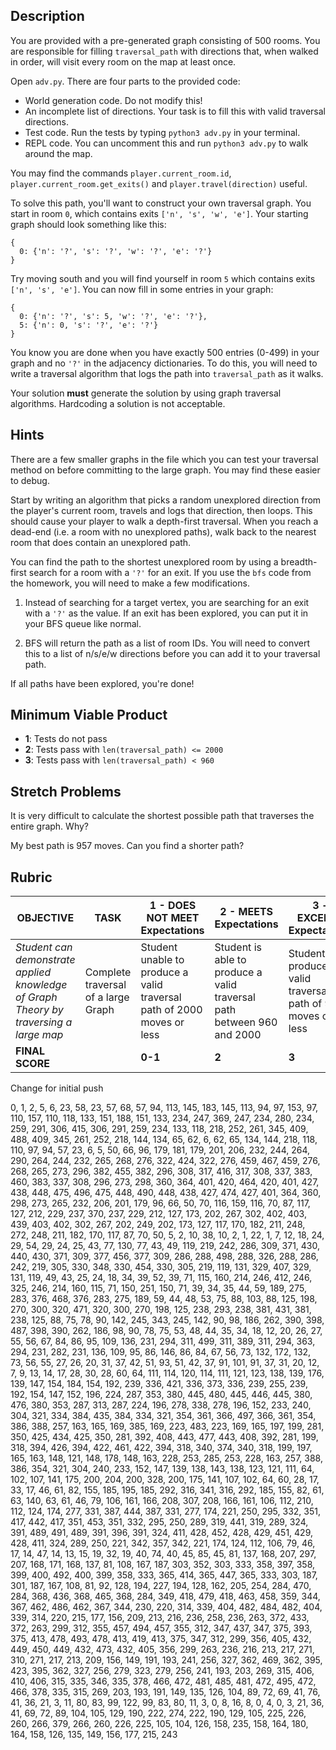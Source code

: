 ## Description

You are provided with a pre-generated graph consisting of 500 rooms. You are responsible for filling `traversal_path` with directions that, when walked in order, will visit every room on the map at least once.

Open `adv.py`. There are four parts to the provided code:

* World generation code. Do not modify this!
* An incomplete list of directions. Your task is to fill this with valid traversal directions.
* Test code. Run the tests by typing `python3 adv.py` in your terminal.
* REPL code. You can uncomment this and run `python3 adv.py` to walk around the map.


You may find the commands `player.current_room.id`, `player.current_room.get_exits()` and `player.travel(direction)` useful.

To solve this path, you'll want to construct your own traversal graph. You start in room `0`, which contains exits `['n', 's', 'w', 'e']`. Your starting graph should look something like this:

```
{
  0: {'n': '?', 's': '?', 'w': '?', 'e': '?'}
}
```

Try moving south and you will find yourself in room `5` which contains exits `['n', 's', 'e']`. You can now fill in some entries in your graph:

```
{
  0: {'n': '?', 's': 5, 'w': '?', 'e': '?'},
  5: {'n': 0, 's': '?', 'e': '?'}
}
```

You know you are done when you have exactly 500 entries (0-499) in your graph and no `'?'` in the adjacency dictionaries. To do this, you will need to write a traversal algorithm that logs the path into `traversal_path` as it walks.

Your solution **must** generate the solution by using graph traversal algorithms. Hardcoding a solution is not acceptable.

## Hints

There are a few smaller graphs in the file which you can test your traversal method on before committing to the large graph. You may find these easier to debug.

Start by writing an algorithm that picks a random unexplored direction from the player's current room, travels and logs that direction, then loops. This should cause your player to walk a depth-first traversal. When you reach a dead-end (i.e. a room with no unexplored paths), walk back to the nearest room that does contain an unexplored path.

You can find the path to the shortest unexplored room by using a breadth-first search for a room with a `'?'` for an exit. If you use the `bfs` code from the homework, you will need to make a few modifications.

1. Instead of searching for a target vertex, you are searching for an exit with a `'?'` as the value. If an exit has been explored, you can put it in your BFS queue like normal.

2. BFS will return the path as a list of room IDs. You will need to convert this to a list of n/s/e/w directions before you can add it to your traversal path.

If all paths have been explored, you're done!

## Minimum Viable Product

* __1__: Tests do not pass
* __2__: Tests pass with `len(traversal_path) <= 2000`
* __3__: Tests pass with `len(traversal_path) < 960`

## Stretch Problems

It is very difficult to calculate the shortest possible path that traverses the entire graph. Why?

My best path is 957 moves. Can you find a shorter path?


## Rubric
| OBJECTIVE | TASK | 1 - DOES NOT MEET Expectations | 2 - MEETS Expectations | 3 - EXCEEDS Expectations | SCORE |
| ---------- | ----- | ------- | ------- | ------- | -- |
| _Student can demonstrate applied knowledge of Graph Theory by traversing a large map_ | Complete traversal of a large Graph | Student unable to produce a valid traversal path of 2000 moves or less | Student is able to produce a valid traversal path between 960 and 2000 | Student produces a valid traversal path of 959 moves or less |  |
| **FINAL SCORE** | | **0-1** | **2** | **3** |  |


Change for initial push

 0, 1, 2, 5, 6, 23, 58, 23, 57, 68, 57, 94, 113, 145, 183, 145, 113, 94, 97, 153, 97, 110, 157, 110, 118, 133, 151, 188, 151, 133, 234, 247, 369, 247, 234, 280, 234, 259, 291, 306, 415, 306, 291, 259, 234, 133, 118, 218, 252, 261, 345, 409, 488, 409, 345, 261, 252, 218, 144, 134, 65, 62, 6, 62, 65, 134, 144, 218, 118, 110, 97, 94, 57, 23, 6, 5, 50, 66, 96, 179, 181, 179, 201, 206, 232, 244, 264, 290, 264, 244, 232, 265, 268, 276, 322, 424, 322, 276, 459, 467, 459, 276, 268, 265, 273, 296, 382, 455, 382, 296, 308, 317, 416, 317, 308, 337, 383, 460, 383, 337, 308, 296, 273, 298, 360, 364, 401, 420, 464, 420, 401, 427, 438, 448, 475, 496, 475, 448, 490, 448, 438, 427, 474, 427, 401, 364, 360, 298, 273, 265, 232, 206, 201, 179, 96, 66, 50, 70, 116, 159, 116, 70, 87, 117, 127, 212, 229, 237, 370, 237, 229, 212, 127, 173, 202, 267, 302, 402, 403, 439, 403, 402, 302, 267, 202, 249, 202, 173, 127, 117, 170, 182, 211, 248, 272, 248, 211, 182, 170, 117, 87, 70, 50, 5, 2, 10, 38, 10, 2, 1, 22, 1, 7, 12, 18, 24, 29, 54, 29, 24, 25, 43, 77, 130, 77, 43, 49, 119, 219, 242, 286, 309, 371, 430, 440, 430, 371, 309, 377, 456, 377, 309, 286, 288, 498, 288, 326, 288, 286, 242, 219, 305, 330, 348, 330, 454, 330, 305, 219, 119, 131, 329, 407, 329, 131, 119, 49, 43, 25, 24, 18, 34, 39, 52, 39, 71, 115, 160, 214, 246, 412, 246, 325, 246, 214, 160, 115, 71, 150, 251, 150, 71, 39, 34, 35, 44, 59, 189, 275, 283, 376, 468, 376, 283, 275, 189, 59, 44, 48, 53, 75, 88, 103, 88, 125, 198, 270, 300, 320, 471, 320, 300, 270, 198, 125, 238, 293, 238, 381, 431, 381, 238, 125, 88, 75, 78, 90, 142, 245, 343, 245, 142, 90, 98, 186, 262, 390, 398, 487, 398, 390, 262, 186, 98, 90, 78, 75, 53, 48, 44, 35, 34, 18, 12, 20, 26, 27, 55, 56, 67, 84, 86, 95, 109, 136, 231, 294, 311, 499, 311, 389, 311, 294, 363, 294, 231, 282, 231, 136, 109, 95, 86, 146, 86, 84, 67, 56, 73, 132, 172, 132, 73, 56, 55, 27, 26, 20, 31, 37, 42, 51, 93, 51, 42, 37, 91, 101, 91, 37, 31, 20, 12, 7, 9, 13, 14, 17, 28, 30, 28, 60, 64, 111, 114, 120, 114, 111, 121, 123, 138, 139, 176, 139, 147, 154, 184, 154, 192, 239, 336, 421, 336, 373, 336, 239, 255, 239, 192, 154, 147, 152, 196, 224, 287, 353, 380, 445, 480, 445, 446, 445, 380, 476, 380, 353, 287, 313, 287, 224, 196, 278, 338, 278, 196, 152, 233, 240, 304, 321, 334, 384, 435, 384, 334, 321, 354, 361, 366, 497, 366, 361, 354, 386, 388, 257, 163, 165, 169, 385, 169, 223, 483, 223, 169, 165, 197, 199, 281, 350, 425, 434, 425, 350, 281, 392, 408, 443, 477, 443, 408, 392, 281, 199, 318, 394, 426, 394, 422, 461, 422, 394, 318, 340, 374, 340, 318, 199, 197, 165, 163, 148, 121, 148, 178, 148, 163, 228, 253, 285, 253, 228, 163, 257, 388, 386, 354, 321, 304, 240, 233, 152, 147, 139, 138, 143, 138, 123, 121, 111, 64, 102, 107, 141, 175, 200, 204, 200, 328, 200, 175, 141, 107, 102, 64, 60, 28, 17, 33, 17, 46, 61, 82, 155, 185, 195, 185, 292, 316, 341, 316, 292, 185, 155, 82, 61, 63, 140, 63, 61, 46, 79, 106, 161, 166, 208, 307, 208, 166, 161, 106, 112, 210, 112, 124, 174, 277, 331, 387, 444, 387, 331, 277, 174, 221, 250, 295, 332, 351, 417, 442, 417, 351, 453, 351, 332, 295, 250, 289, 319, 441, 319, 289, 324, 391, 489, 491, 489, 391, 396, 391, 324, 411, 428, 452, 428, 429, 451, 429, 428, 411, 324, 289, 250, 221, 342, 357, 342, 221, 174, 124, 112, 106, 79, 46, 17, 14, 47, 14, 13, 15, 19, 32, 19, 40, 74, 40, 45, 85, 45, 81, 137, 168, 207, 297, 207, 168, 171, 168, 137, 81, 108, 167, 187, 303, 352, 303, 333, 358, 397, 358, 399, 400, 492, 400, 399, 358, 333, 365, 414, 365, 447, 365, 333, 303, 187, 301, 187, 167, 108, 81, 92, 128, 194, 227, 194, 128, 162, 205, 254, 284, 470, 284, 368, 436, 368, 465, 368, 284, 349, 418, 479, 418, 463, 458, 359, 344, 367, 462, 486, 462, 367, 344, 230, 220, 314, 339, 404, 482, 484, 482, 404, 339, 314, 220, 215, 177, 156, 209, 213, 216, 236, 258, 236, 263, 372, 433, 372, 263, 299, 312, 355, 457, 494, 457, 355, 312, 347, 437, 347, 375, 393, 375, 413, 478, 493, 478, 413, 419, 413, 375, 347, 312, 299, 356, 405, 432, 449, 450, 449, 432, 473, 432, 405, 356, 299, 263, 236, 216, 213, 217, 271, 310, 271, 217, 213, 209, 156, 149, 191, 193, 241, 256, 327, 362, 469, 362, 395, 423, 395, 362, 327, 256, 279, 323, 279, 256, 241, 193, 203, 269, 315, 406, 410, 406, 315, 335, 346, 335, 378, 466, 472, 481, 485, 481, 472, 495, 472, 466, 378, 335, 315, 269, 203, 193, 191, 149, 135, 126, 104, 89, 72, 69, 41, 76, 41, 36, 21, 3, 11, 80, 83, 99, 122, 99, 83, 80, 11, 3, 0, 8, 16, 8, 0, 4, 0, 3, 21, 36, 41, 69, 72, 89, 104, 105, 129, 190, 222, 274, 222, 190, 129, 105, 225, 226, 260, 266, 379, 266, 260, 226, 225, 105, 104, 126, 158, 235, 158, 164, 180, 164, 158, 126, 135, 149, 156, 177, 215, 243